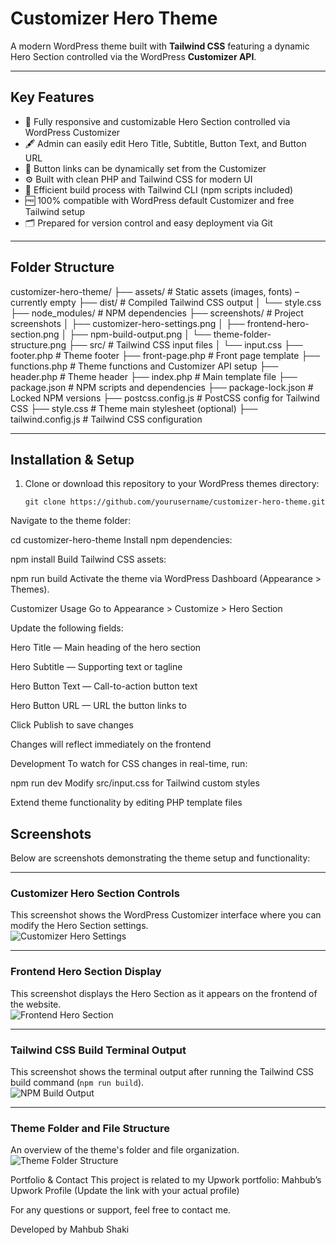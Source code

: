 # Customizer Hero Theme

A modern WordPress theme built with **Tailwind CSS** featuring a dynamic Hero Section controlled via the WordPress **Customizer API**.

---

## Key Features

- 🎯 Fully responsive and customizable Hero Section controlled via WordPress Customizer  
- 🖋️ Admin can easily edit Hero Title, Subtitle, Button Text, and Button URL  
- 🔗 Button links can be dynamically set from the Customizer  
- ⚙️ Built with clean PHP and Tailwind CSS for modern UI  
- 🔄 Efficient build process with Tailwind CLI (npm scripts included)  
- 🆓 100% compatible with WordPress default Customizer and free Tailwind setup  
- 🗂️ Prepared for version control and easy deployment via Git

---

## Folder Structure

customizer-hero-theme/
├── assets/ # Static assets (images, fonts) – currently empty
├── dist/ # Compiled Tailwind CSS output
│ └── style.css
├── node_modules/ # NPM dependencies
├── screenshots/ # Project screenshots
│ ├── customizer-hero-settings.png
│ ├── frontend-hero-section.png
│ ├── npm-build-output.png
│ └── theme-folder-structure.png
├── src/ # Tailwind CSS input files
│ └── input.css
├── footer.php # Theme footer
├── front-page.php # Front page template
├── functions.php # Theme functions and Customizer API setup
├── header.php # Theme header
├── index.php # Main template file
├── package.json # NPM scripts and dependencies
├── package-lock.json # Locked NPM versions
├── postcss.config.js # PostCSS config for Tailwind CSS
├── style.css # Theme main stylesheet (optional)
├── tailwind.config.js # Tailwind CSS configuration

---

## Installation & Setup

1. Clone or download this repository to your WordPress themes directory:  
   ```
   git clone https://github.com/yourusername/customizer-hero-theme.git
Navigate to the theme folder:

cd customizer-hero-theme
Install npm dependencies:

npm install
Build Tailwind CSS assets:

npm run build
Activate the theme via WordPress Dashboard (Appearance > Themes).

Customizer Usage
Go to Appearance > Customize > Hero Section

Update the following fields:

Hero Title — Main heading of the hero section

Hero Subtitle — Supporting text or tagline

Hero Button Text — Call-to-action button text

Hero Button URL — URL the button links to

Click Publish to save changes

Changes will reflect immediately on the frontend

Development
To watch for CSS changes in real-time, run:

npm run dev
Modify src/input.css for Tailwind custom styles

Extend theme functionality by editing PHP template files

## Screenshots

Below are screenshots demonstrating the theme setup and functionality:

---

### Customizer Hero Section Controls  
This screenshot shows the WordPress Customizer interface where you can modify the Hero Section settings.  
![Customizer Hero Settings](screenshots/customizer-hero-settings.png)

---

### Frontend Hero Section Display  
This screenshot displays the Hero Section as it appears on the frontend of the website.  
![Frontend Hero Section](screenshots/frontend-hero-section.png)

---

### Tailwind CSS Build Terminal Output  
This screenshot shows the terminal output after running the Tailwind CSS build command (`npm run build`).  
![NPM Build Output](screenshots/npm-build-output.png)

---

### Theme Folder and File Structure  
An overview of the theme's folder and file organization.  
![Theme Folder Structure](screenshots/theme-folder-structure.png)


Portfolio & Contact
This project is related to my Upwork portfolio:
Mahbub’s Upwork Profile (Update the link with your actual profile)

For any questions or support, feel free to contact me.

Developed by Mahbub Shaki

